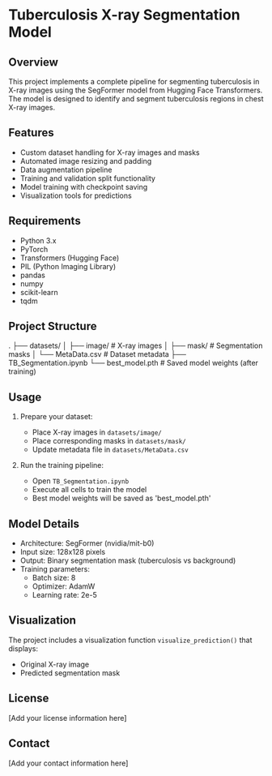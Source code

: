 # Tuberculosis X-ray Segmentation Model

## Overview
This project implements a complete pipeline for segmenting tuberculosis in X-ray images using the SegFormer model from Hugging Face Transformers. The model is designed to identify and segment tuberculosis regions in chest X-ray images.

## Features
- Custom dataset handling for X-ray images and masks
- Automated image resizing and padding
- Data augmentation pipeline
- Training and validation split functionality
- Model training with checkpoint saving
- Visualization tools for predictions

## Requirements
- Python 3.x
- PyTorch
- Transformers (Hugging Face)
- PIL (Python Imaging Library)
- pandas
- numpy
- scikit-learn
- tqdm

## Project Structure
.
├── datasets/
│ ├── image/ # X-ray images
│ ├── mask/ # Segmentation masks
│ └── MetaData.csv # Dataset metadata
├── TB_Segmentation.ipynb
└── best_model.pth # Saved model weights (after training)


## Usage
1. Prepare your dataset:
   - Place X-ray images in `datasets/image/`
   - Place corresponding masks in `datasets/mask/`
   - Update metadata file in `datasets/MetaData.csv`

2. Run the training pipeline:
   - Open `TB_Segmentation.ipynb`
   - Execute all cells to train the model
   - Best model weights will be saved as 'best_model.pth'

## Model Details
- Architecture: SegFormer (nvidia/mit-b0)
- Input size: 128x128 pixels
- Output: Binary segmentation mask (tuberculosis vs background)
- Training parameters:
  - Batch size: 8
  - Optimizer: AdamW
  - Learning rate: 2e-5

## Visualization
The project includes a visualization function `visualize_prediction()` that displays:
- Original X-ray image
- Predicted segmentation mask

## License
[Add your license information here]

## Contact
[Add your contact information here]
